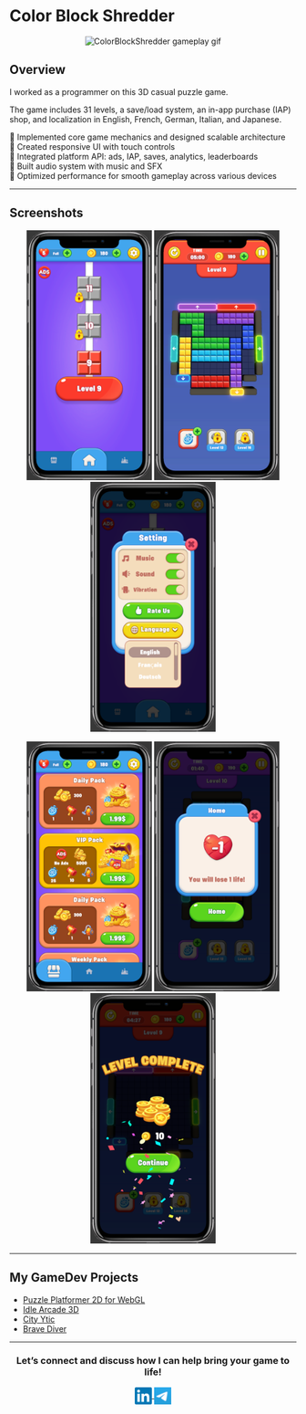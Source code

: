 # Color Block Shredder

<p align="center">
  <img width="330" src="/images/color-block-shredder/ColorBlockShredder.gif" alt="ColorBlockShredder gameplay gif" />
</p>

## Overview

I worked as a programmer on this 3D casual puzzle game.  

The game includes 31 levels, a save/load system, an in-app purchase (IAP) shop, and localization in English, French, German, Italian, and Japanese.  

🔹 Implemented core game mechanics and designed scalable architecture  
🔹 Created responsive UI with touch controls  
🔹 Integrated platform API: ads, IAP, saves, analytics, leaderboards  
🔹 Built audio system with music and SFX  
🔹 Optimized performance for smooth gameplay across various devices  

---

## Screenshots

<p align="center">
  <img src="/images/color-block-shredder/iphone01.png" width="220" alt="Level screen" />
  <img src="/images/color-block-shredder/iphone02.png" width="220" alt="Gameplay screen" />
  <img src="/images/color-block-shredder/iphone03.png" width="220" alt="Settings screen" />
</p>
<p align="center">
  <img src="/images/color-block-shredder/iphone04.png" width="220" alt="IAP shop screen" />
  <img src="/images/color-block-shredder/iphone05.png" width="220" alt="Lose screen" />
  <img src="/images/color-block-shredder/iphone06.png" width="220" alt="Win screen" />
</p>

---

## My GameDev Projects

- [Puzzle Platformer 2D for WebGL](https://github.com/AlesandroDenisov/AlesandroDenisov/blob/master/puzzle-platformer-2d.md)  
- [Idle Arcade 3D](https://github.com/AlesandroDenisov/IdlePrototype)  
- [City Ytic](https://)  
- [Brave Diver](https://)  

---

<div align="center">
<h3>Let’s connect and discuss how I can help bring your game to life!</h3>
</div>

<p align="center">
  <a href="https://linkedin.com/in/alexander-denisov-gamedev" target="blank">
    <img align="center" width="30px" alt="Alex's LinkedIn" src="/images/linkedin-icon.svg?raw=true"/>
  </a>
  <a href="https://t.me/alesandro_d" target="blank">
    <img align="center" width="30px" alt="Alex's Telegram" src="/images/telegram-icon.png"/>
  </a>
</p>
